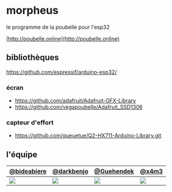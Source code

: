 # morpheus

le programme de la poubelle pour l'esp32

[http://poubelle.online](http://poubelle.online)

## bibliothèques

https://github.com/espressif/arduino-esp32/

### écran
* https://github.com/adafruit/Adafruit-GFX-Library
* https://github.com/vegapoubelle/Adafruit_SSD1306

### capteur d'effort
* https://github.com/queuetue/Q2-HX711-Arduino-Library.git

## l'équipe

| [@bideabiere](https://github.com/bideabiere) | [@darkbenjo](https://github.com/darkbenjo) | [@Guehendek](https://github.com/Guehendek) | [@x4m3](https://github.com/x4m3) |
|---|---|---|---|
| [![](https://avatars0.githubusercontent.com/u/34767257?s=100)](https://github.com/bideabiere) | [![](https://avatars2.githubusercontent.com/u/34767515?s=100)](https://github.com/darkbenjo) | [![](https://avatars1.githubusercontent.com/u/34568595?s=100)](https://github.com/Guehendek) | [![](https://avatars0.githubusercontent.com/u/8809909?s=100)](https://github.com/x4m3) | 

